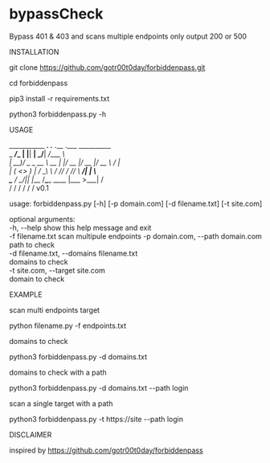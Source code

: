 # bypassCheck
Bypass 401 &amp; 403 and scans multiple endpoints only output 200 or 500   


INSTALLATION


git clone https://github.com/gotr00t0day/forbiddenpass.git

cd forbiddenpass

pip3 install -r requirements.txt

python3 forbiddenpass.py -h

USAGE


___________         ___.   .__    .___  .___           __________                                        
\_   _____/_________\_ |__ |__| __| _/__| _/____   ____\                
 |    __)/  _ \_  __ \ __ \|  |/ __ |/ __ |/ __ \ /    \|           
 |     \(  <_> )  | \/ \_\ \  / /_/ / /_/ \  ___/|   |  \                   
 \___  / \____/|__|  |___  /__\____ \____ |\___  >___|  /               
     \/                  \/        \/    \/    \/     \/   v0.1           
                                                                                                         
                                                                                                         
                                                                                                         
usage: forbiddenpass.py [-h] [-p domain.com] [-d filename.txt] [-t site.com]                             
                                                                                                         
optional arguments:                                                                                      
  -h, --help            show this help message and exit                                                  
  -f filename.txt       scan multipule endpoints
  -p domain.com, --path domain.com                                                                       
                        path to check                                                                    
  -d filename.txt, --domains filename.txt                                                                
                        domains to check                                                                 
  -t site.com, --target site.com                                                                         
                        domain to check 
                        
                        
EXAMPLE

scan  multi endpoints target

python filename.py -f endpoints.txt

domains to check

python3 forbiddenpass.py -d domains.txt

domains to check with a path

python3 forbiddenpass.py -d domains.txt --path login

scan a single target with a path

python3 forbiddenpass.py -t https://site --path login

DISCLAIMER

inspired by https://github.com/gotr00t0day/forbiddenpass
 
